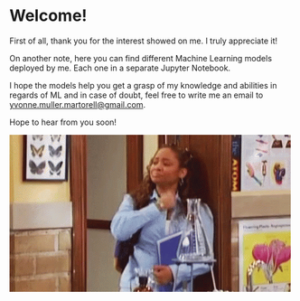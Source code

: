 # Welcome!

First of all, thank you for the interest showed on me. I truly appreciate it!

On another note, here you can find different Machine Learning models deployed by me. Each one in a separate Jupyter Notebook.

I hope the models help you get a grasp of my knowledge and abilities in regards of ML and in case of doubt, feel free to write me an email to yvonne.muller.martorell@gmail.com.

Hope to hear from you soon!

![Peace out](/peace_out.gif)
